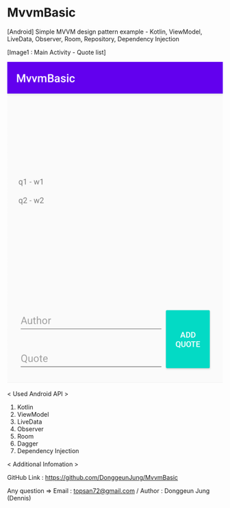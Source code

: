 # MvvmBasic
[Android] Simple MVVM design pattern example - Kotlin, ViewModel, LiveData, Observer, Room, Repository, Dependency Injection


[Image1 : Main Activity - Quote list]

<div>
<img src="https://github.com/DonggeunJung/MvvmBasic/blob/main/MvvmBasic_ScreenShot_01.png?raw=true?raw=true width="240px"></img>
</div>


< Used Android API >
1. Kotlin
2. ViewModel
3. LiveData
4. Observer
5. Room
6. Dagger
7. Dependency Injection


< Additional Infomation >

GitHub Link : https://github.com/DonggeunJung/MvvmBasic

Any question => Email : topsan72@gmail.com / Author : Donggeun Jung (Dennis)
